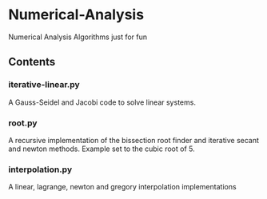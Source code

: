 # Numerical-Analysis
Numerical Analysis Algorithms just for fun

## Contents
### iterative-linear.py
A Gauss-Seidel and Jacobi code to solve linear systems.

### root.py
A recursive implementation of the bissection root finder and iterative secant and newton methods. Example set to the cubic root of 5.

### interpolation.py
A linear, lagrange, newton and gregory interpolation implementations
